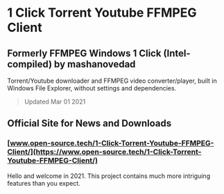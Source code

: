 # 1 Click Torrent Youtube FFMPEG Client

## Formerly FFMPEG Windows 1 Click (Intel-compiled) by mashanovedad

Torrent/Youtube downloader and FFMPEG video converter/player, built in Windows File Explorer, without settings and dependencies.

> Updated Mar 01 2021

## Official Site for News and Downloads

### [www.open-source.tech/1-Click-Torrent-Youtube-FFMPEG-Client/](https://www.open-source.tech/1-Click-Torrent-Youtube-FFMPEG-Client/)

Hello and welcome in 2021. This project contains much more intriguing features than you expect.
